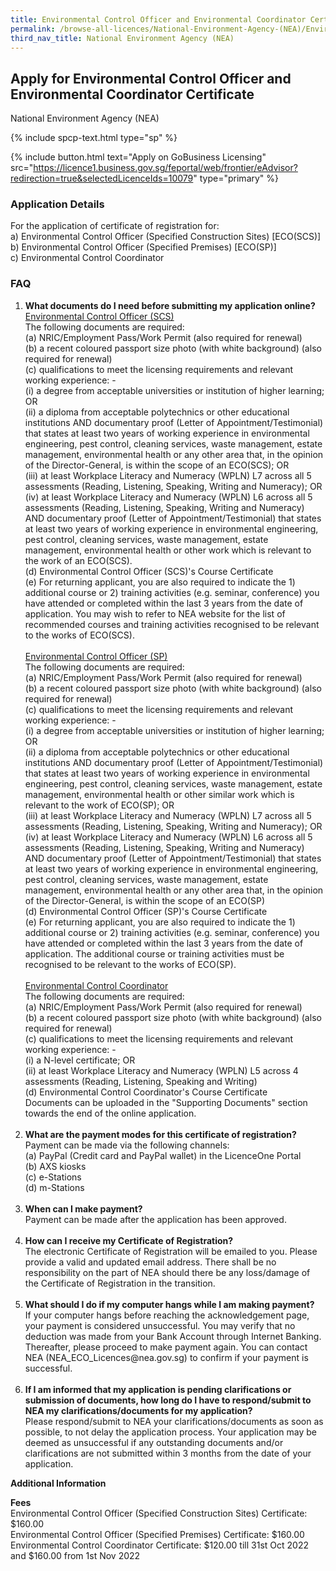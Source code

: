 ```yaml
---
title: Environmental Control Officer and Environmental Coordinator Certificate
permalink: /browse-all-licences/National-Environment-Agency-(NEA)/Environmental-Control-Officer-and-Environmental-Coordinator-Certificate
third_nav_title: National Environment Agency (NEA)
---
```


## Apply for Environmental Control Officer and Environmental Coordinator Certificate

National Environment Agency (NEA)

{% include spcp-text.html type="sp" %}

{% include button.html text="Apply on GoBusiness Licensing" src="https://licence1.business.gov.sg/feportal/web/frontier/eAdvisor?redirection=true&selectedLicenceIds=10079" type="primary" %}

<H3>Application Details</H3>

<p>For the application of certificate of registration for:<br />a) Environmental Control Officer (Specified Construction Sites) [ECO(SCS)]<br />b) Environmental Control Officer (Specified Premises) [ECO(SP)]<br />c) Environmental Control Coordinator</p>
<h3>FAQ</h3>
<ol>
<li><strong>What documents do I need before submitting my application online?</strong><br /><u>Environmental Control Officer (SCS)</u><br />The following documents are required:<br />(a) NRIC/Employment Pass/Work Permit (also required for renewal)<br />(b) a recent coloured passport size photo (with white background) (also required for renewal)<br />(c) qualifications to meet the licensing requirements and relevant working experience: -<br />(i) a degree from acceptable universities or institution of higher learning; OR<br />(ii) a diploma from acceptable polytechnics or other educational institutions AND documentary proof (Letter of Appointment/Testimonial) that states at least two years of working experience in environmental engineering, pest control, cleaning services, waste management, estate management, environmental health or any other area that, in the opinion of the Director-General, is within the scope of an ECO(SCS); OR<br />(iii) at least Workplace Literacy and Numeracy (WPLN) L7 across all 5 assessments (Reading, Listening, Speaking, Writing and Numeracy); OR<br />(iv) at least Workplace Literacy and Numeracy (WPLN) L6 across all 5 assessments (Reading, Listening, Speaking, Writing and Numeracy) AND documentary proof (Letter of Appointment/Testimonial) that states at least two years of working experience in environmental engineering, pest control, cleaning services, waste management, estate management, environmental health or other work which is relevant to the work of an ECO(SCS).<br />(d) Environmental Control Officer (SCS)'s Course Certificate<br />(e) For returning applicant, you are also required to indicate the 1) additional course or 2) training activities (e.g. seminar, conference) you have attended or completed within the last 3 years from the date of application. You may wish to refer to NEA website for the list of recommended courses and training activities recognised to be relevant to the works of ECO(SCS).<br /><br /><u>Environmental Control Officer (SP)</u><br />The following documents are required:<br />(a) NRIC/Employment Pass/Work Permit (also required for renewal)<br />(b) a recent coloured passport size photo (with white background) (also required for renewal)<br />(c) qualifications to meet the licensing requirements and relevant working experience: -<br />(i) a degree from acceptable universities or institution of higher learning; OR<br />(ii) a diploma from acceptable polytechnics or other educational institutions AND documentary proof (Letter of Appointment/Testimonial) that states at least two years of working experience in environmental engineering, pest control, cleaning services, waste management, estate management, environmental health or other similar work which is relevant to the work of ECO(SP); OR<br />(iii) at least Workplace Literacy and Numeracy (WPLN) L7 across all 5 assessments (Reading, Listening, Speaking, Writing and Numeracy); OR<br />(iv) at least Workplace Literacy and Numeracy (WPLN) L6 across all 5 assessments (Reading, Listening, Speaking, Writing and Numeracy) AND documentary proof (Letter of Appointment/Testimonial) that states at least two years of working experience in environmental engineering, pest control, cleaning services, waste management, estate management, environmental health or any other area that, in the opinion of the Director-General, is within the scope of an ECO(SP)<br />(d) Environmental Control Officer (SP)'s Course Certificate<br />(e) For returning applicant, you are also required to indicate the 1) additional course or 2) training activities (e.g. seminar, conference) you have attended or completed within the last 3 years from the date of application. The additional course or training activities must be recognised to be relevant to the works of ECO(SP).<br /><br /><u>Environmental Control Coordinator</u><br />The following documents are required:<br />(a) NRIC/Employment Pass/Work Permit (also required for renewal)<br />(b) a recent coloured passport size photo (with white background) (also required for renewal)<br />(c) qualifications to meet the licensing requirements and relevant working experience: -<br />(i) a N-level certificate; OR<br />(ii) at least Workplace Literacy and Numeracy (WPLN) L5 across 4 assessments (Reading, Listening, Speaking and Writing)<br />(d) Environmental Control Coordinator's Course Certificate<br />Documents can be uploaded in the "Supporting Documents" section towards the end of the online application.<br /><br /></li>
<li><strong>What are the payment modes for this certificate of registration?<br /></strong>Payment can be made via the following channels:<br />(a) PayPal (Credit card and PayPal wallet) in the LicenceOne Portal<br />(b) AXS kiosks<br />(c) e-Stations<br />(d) m-Stations<strong><br /><br /></strong></li>
<li><strong>When can I make payment?<br /></strong>Payment can be made after the application has been approved.<br /><br /></li>
<li><strong>How can I receive my Certificate of Registration?<br /></strong>The electronic Certificate of Registration will be emailed to you. Please provide a valid and updated email address. There shall be no responsibility on the part of NEA should there be any loss/damage of the Certificate of Registration in the transition.<br /><strong><br /></strong></li>
<li><strong>What should I do if my computer hangs while I am making payment?<br /></strong>If your computer hangs before reaching the acknowledgement page, your payment is considered unsuccessful. You may verify that no deduction was made from your Bank Account through Internet Banking. Thereafter, please proceed to make payment again. You can contact NEA (NEA_ECO_Licences@nea.gov.sg) to confirm if your payment is successful.<br /><strong><br /></strong></li>
<li><strong>If I am informed that my application is pending clarifications or submission of documents, how long do I have to respond/submit to NEA my clarifications/documents for my application?<br /></strong>Please respond/submit to NEA your clarifications/documents as soon as possible, to not delay the application process. Your application may be deemed as unsuccessful if any outstanding documents and/or clarifications are not submitted within 3 months from the date of your application.<strong><br /></strong></li>
</ol>

<strong>Additional Information</strong>

<p><strong>Fees<br /></strong>Environmental Control Officer (Specified Construction Sites) Certificate: $160.00<br />Environmental Control Officer (Specified Premises) Certificate: $160.00<br />Environmental Control Coordinator Certificate: $120.00 till 31st Oct 2022 and $160.00 from 1st Nov 2022</p>

